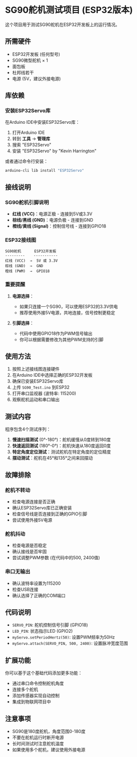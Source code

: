 # SG90舵机测试项目 (ESP32版本)

这个项目用于测试SG90舵机在ESP32开发板上的运行情况。

## 所需硬件

- ESP32开发板 (任何型号)
- SG90微型舵机 × 1
- 面包板
- 杜邦线若干
- 电源 (5V，建议外接电源)

## 库依赖

### 安装ESP32Servo库

在Arduino IDE中安装ESP32Servo库：

1. 打开Arduino IDE
2. 转到 **工具** → **管理库**
3. 搜索 "ESP32Servo"
4. 安装 "ESP32Servo" by "Kevin Harrington"

或者通过命令行安装：
```bash
arduino-cli lib install "ESP32Servo"
```

## 接线说明

### SG90舵机引脚说明
- **红线 (VCC)**：电源正极 - 连接到5V或3.3V
- **棕线/黑线 (GND)**：电源负极 - 连接到GND
- **橙线/黄线 (Signal)**：控制信号线 - 连接到GPIO18

### ESP32接线图
```
SG90舵机      ESP32开发板
---------    -----------
红线 (VCC)  →  5V 或 3.3V
棕线 (GND)  →  GND
橙线 (PWM)  →  GPIO18
```

### 重要提醒
1. **电源选择**：
   - 如果只连接一个SG90，可以使用ESP32的3.3V供电
   - 推荐使用外接5V电源，共地连接，信号控制更稳定
   
2. **引脚选择**：
   - 代码中使用GPIO18作为PWM信号输出
   - 你可以根据需要修改为其他PWM支持的引脚

## 使用方法

1. 按照上述接线图连接硬件
2. 在Arduino IDE中选择正确的ESP32开发板
3. 确保已安装ESP32Servo库
4. 上传 `SG90_Test.ino` 到ESP32
5. 打开串口监视器 (波特率: 115200)
6. 观察舵机运动和串口输出

## 测试内容

程序包含4个测试序列：

1. **慢速扫描测试** (0°-180°)：舵机缓慢从0度转到180度
2. **快速返回测试** (180°-0°)：舵机快速从180度返回0度
3. **特定角度定位测试**：测试舵机在特定角度的定位精度
4. **摆动测试**：舵机在45°和135°之间来回摆动

## 故障排除

### 舵机不转动
- 检查电源连接是否正确
- 确认ESP32Servo库已正确安装
- 检查信号线是否连接到正确的GPIO引脚
- 尝试使用外接5V电源

### 舵机抖动
- 检查电源是否稳定
- 确认接线是否牢固
- 尝试调整PWM参数 (在代码中的500, 2400值)

### 串口无输出
- 确认波特率设置为115200
- 检查USB连接
- 确认选择了正确的COM端口

## 代码说明

- `SERVO_PIN`: 舵机控制信号引脚 (GPIO18)
- `LED_PIN`: 状态指示LED (GPIO2)
- `myServo.setPeriodHertz(50)`: 设置PWM频率为50Hz
- `myServo.attach(SERVO_PIN, 500, 2400)`: 设置脉冲宽度范围

## 扩展功能

你可以基于这个基础代码添加更多功能：
- 通过串口命令控制舵机角度
- 连接多个舵机
- 添加传感器实现自动控制
- 集成到物联网项目中

## 注意事项

- SG90是180度舵机，角度范围0-180度
- 不要在舵机运行时断开电源
- 长时间测试时注意舵机温度
- 如果使用多个舵机，建议使用外接电源 